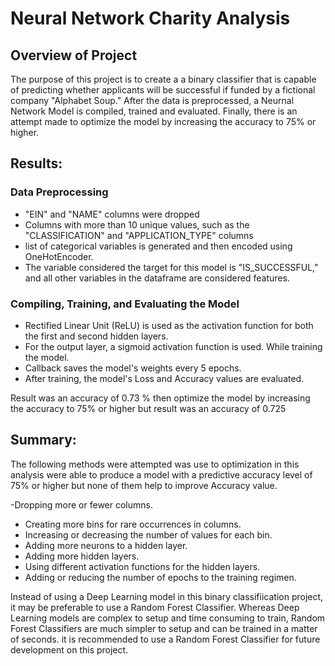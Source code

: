 # Neural Network Charity Analysis

## Overview of Project

The purpose of this project is to create a a binary classifier that is capable of predicting whether applicants will be successful if funded by a fictional company "Alphabet Soup." After the data is preprocessed, a Neurnal Network Model is compiled, trained and evaluated. Finally, there is an attempt made to optimize the model by increasing the accuracy to 75% or higher.



## Results:

### Data Preprocessing
- "EIN" and "NAME" columns were dropped
- Columns with more than 10 unique values, such as the "CLASSIFICATION" and "APPLICATION_TYPE" columns
- list of categorical variables is generated and  then encoded using OneHotEncoder. 
- The variable considered the target for this model is "IS_SUCCESSFUL,"  and all other variables in the dataframe are considered features.

### Compiling, Training, and Evaluating the Model
- Rectified Linear Unit (ReLU) is used as the activation function for both the first and second hidden layers.
- For the output layer, a sigmoid activation function is used. While training the model.
- Callback saves the model's weights every 5 epochs. 
- After training, the model's Loss and Accuracy values are evaluated. 

Result was  an accuracy of 0.73 %  then  optimize the model by increasing the accuracy to 75% or higher but result was  an accuracy of 0.725

## Summary:

The following methods were attempted was use to optimization  in this analysis were able to produce a model with a predictive accuracy level of 75% or higher but none of them help to improve  Accuracy  value. 

 -Dropping more or fewer columns.
- Creating more bins for rare occurrences in columns.
- Increasing or decreasing the number of values for each bin.
- Adding more neurons to a hidden layer.
- Adding more hidden layers.
- Using different activation functions for the hidden layers.
- Adding or reducing the number of epochs to the training regimen.

Instead of using a Deep Learning model in this binary classifiication project, it may be preferable to use a Random Forest Classifier. Whereas Deep Learning models are complex to setup and time consuming to train, Random Forest Classifiers are much simpler to setup and can be trained in a matter of seconds. it is recommended to use a Random Forest Classifier for future development on this project.
